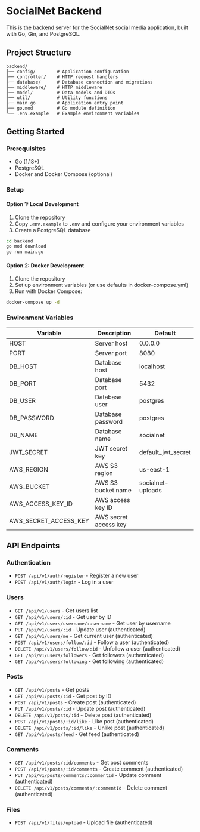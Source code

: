 # SocialNet Backend

This is the backend server for the SocialNet social media application, built with Go, Gin, and PostgreSQL.

## Project Structure

```
backend/
├── config/        # Application configuration
├── controller/    # HTTP request handlers
├── database/      # Database connection and migrations
├── middleware/    # HTTP middleware
├── model/         # Data models and DTOs
├── util/          # Utility functions
├── main.go        # Application entry point
├── go.mod         # Go module definition
└── .env.example   # Example environment variables
```

## Getting Started

### Prerequisites

- Go (1.18+)
- PostgreSQL
- Docker and Docker Compose (optional)

### Setup

#### Option 1: Local Development

1. Clone the repository
2. Copy `.env.example` to `.env` and configure your environment variables
3. Create a PostgreSQL database

```bash
cd backend
go mod download
go run main.go
```

#### Option 2: Docker Development

1. Clone the repository
2. Set up environment variables (or use defaults in docker-compose.yml)
3. Run with Docker Compose:

```bash
docker-compose up -d
```

### Environment Variables

| Variable              | Description           | Default            |
|-----------------------|-----------------------|--------------------|
| HOST                  | Server host           | 0.0.0.0            |
| PORT                  | Server port           | 8080               |
| DB_HOST               | Database host         | localhost          |
| DB_PORT               | Database port         | 5432               |
| DB_USER               | Database user         | postgres           |
| DB_PASSWORD           | Database password     | postgres           |
| DB_NAME               | Database name         | socialnet          |
| JWT_SECRET            | JWT secret key        | default_jwt_secret |
| AWS_REGION            | AWS S3 region         | us-east-1          |
| AWS_BUCKET            | AWS S3 bucket name    | socialnet-uploads  |
| AWS_ACCESS_KEY_ID     | AWS access key ID     |                    |
| AWS_SECRET_ACCESS_KEY | AWS secret access key |                    |

## API Endpoints

### Authentication

- `POST /api/v1/auth/register` - Register a new user
- `POST /api/v1/auth/login` - Log in a user

### Users

- `GET /api/v1/users` - Get users list
- `GET /api/v1/users/:id` - Get user by ID
- `GET /api/v1/users/username/:username` - Get user by username
- `PUT /api/v1/users/:id` - Update user (authenticated)
- `GET /api/v1/users/me` - Get current user (authenticated)
- `POST /api/v1/users/follow/:id` - Follow a user (authenticated)
- `DELETE /api/v1/users/follow/:id` - Unfollow a user (authenticated)
- `GET /api/v1/users/followers` - Get followers (authenticated)
- `GET /api/v1/users/following` - Get following (authenticated)

### Posts

- `GET /api/v1/posts` - Get posts
- `GET /api/v1/posts/:id` - Get post by ID
- `POST /api/v1/posts` - Create post (authenticated)
- `PUT /api/v1/posts/:id` - Update post (authenticated)
- `DELETE /api/v1/posts/:id` - Delete post (authenticated)
- `POST /api/v1/posts/:id/like` - Like post (authenticated)
- `DELETE /api/v1/posts/:id/like` - Unlike post (authenticated)
- `GET /api/v1/posts/feed` - Get feed (authenticated)

### Comments

- `GET /api/v1/posts/:id/comments` - Get post comments
- `POST /api/v1/posts/:id/comments` - Create comment (authenticated)
- `PUT /api/v1/posts/comments/:commentId` - Update comment (authenticated)
- `DELETE /api/v1/posts/comments/:commentId` - Delete comment (authenticated)

### Files

- `POST /api/v1/files/upload` - Upload file (authenticated)
